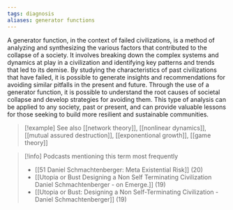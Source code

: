 ```yaml
---
tags: diagnosis
aliases: generator functions
---
```


A generator function, in the context of failed civilizations, is a method of analyzing and synthesizing the various factors that contributed to the collapse of a society. It involves breaking down the complex systems and dynamics at play in a civilization and identifying key patterns and trends that led to its demise. By studying the characteristics of past civilizations that have failed, it is possible to generate insights and recommendations for avoiding similar pitfalls in the present and future. Through the use of a generator function, it is possible to understand the root causes of societal collapse and develop strategies for avoiding them. This type of analysis can be applied to any society, past or present, and can provide valuable lessons for those seeking to build more resilient and sustainable communities.

> [!example] See also
> [[network theory]], [[nonlinear dynamics]], [[mutual assured destruction]], [[exponentional growth]], [[game theory]]

> [!info] Podcasts mentioning this term most frequently
> * [[51 Daniel Schmachtenberger: Meta Existential Risk]] (20)
> * [[Utopia or Bust Designing a Non Self Terminating Civilization   Daniel Schmachtenberger - on Emerge.]] (19)
> * [[Utopia or Bust: Designing a Non Self-Terminating Civilization - Daniel Schmachtenberger]] (19)